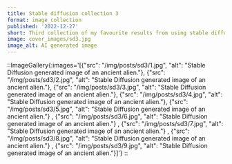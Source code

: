 ```yaml
---
title: Stable diffusion collection 3
format: image_collection
published: '2022-12-27'
short: Third collection of my favourite results from using stable diffusion.
image: cover_images/sd3.jpg
image_alt: AI generated image
---
```


::ImageGallery{:images='[{"src": "/img/posts/sd3/1.jpg", "alt": "Stable Diffusion generated image of an ancient alien."}, {"src": "/img/posts/sd3/2.jpg", "alt": "Stable Diffusion generated image of an ancient alien."}, {"src": "/img/posts/sd3/3.jpg", "alt": "Stable Diffusion generated image of an ancient alien."}, {"src": "/img/posts/sd3/4.jpg", "alt": "Stable Diffusion generated image of an ancient alien."}, {"src": "/img/posts/sd3/5.jpg", "alt": "Stable Diffusion generated image of an ancient alien."} , {"src": "/img/posts/sd3/6.jpg", "alt": "Stable Diffusion generated image of an ancient alien."} , {"src": "/img/posts/sd3/7.jpg", "alt": "Stable Diffusion generated image of an ancient alien."} , {"src": "/img/posts/sd3/8.jpg", "alt": "Stable Diffusion generated image of an ancient alien."} , {"src": "/img/posts/sd3/9.jpg", "alt": "Stable Diffusion generated image of an ancient alien."}]'}
::

